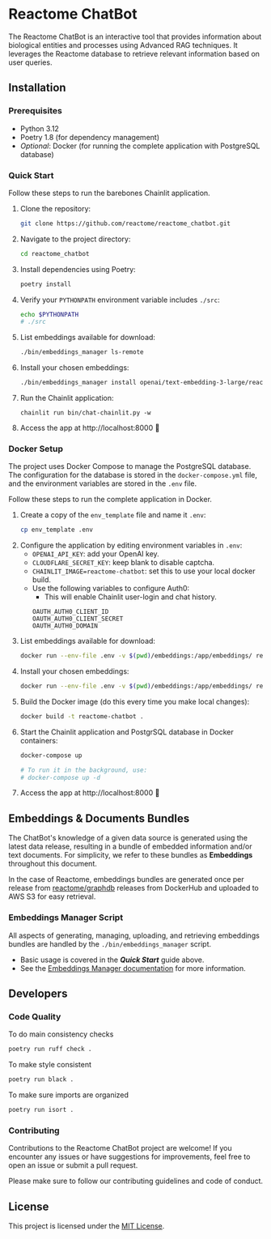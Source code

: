 # Reactome ChatBot

The Reactome ChatBot is an interactive tool that provides information about biological entities and processes using Advanced RAG techniques. It leverages the Reactome database to retrieve relevant information based on user queries.


## Installation

### Prerequisites

- Python 3.12
- Poetry 1.8 (for dependency management)
- _Optional_: Docker (for running the complete application with PostgreSQL database)

### Quick Start

Follow these steps to run the barebones Chainlit application.

1. Clone the repository:
    ```bash
    git clone https://github.com/reactome/reactome_chatbot.git
    ```
2. Navigate to the project directory:
    ```bash
    cd reactome_chatbot
    ```
3. Install dependencies using Poetry:
    ```bash
    poetry install
    ```
4. Verify your `PYTHONPATH` environment variable includes `./src`:
    ```bash
    echo $PYTHONPATH
    # ./src
    ```
5. List embeddings available for download:
    ```bash
    ./bin/embeddings_manager ls-remote
    ```
6. Install your chosen embeddings:
    ```bash
    ./bin/embeddings_manager install openai/text-embedding-3-large/reactome/ReleaseXX
    ```
7. Run the Chainlit application:
    ```
    chainlit run bin/chat-chainlit.py -w
    ```
8. Access the app at http://localhost:8000 🎉

### Docker Setup

The project uses Docker Compose to manage the PostgreSQL database. The configuration for the database is stored in the `docker-compose.yml` file, and the environment variables are stored in the `.env` file.

Follow these steps to run the complete application in Docker.

1. Create a copy of the `env_template` file and name it `.env`:
    ```bash
    cp env_template .env
    ```
2. Configure the application by editing environment variables in `.env`:
    - `OPENAI_API_KEY`: add your OpenAI key.
    - `CLOUDFLARE_SECRET_KEY`: keep blank to disable captcha.
    - `CHAINLIT_IMAGE=reactome-chatbot`: set this to use your local docker build.
    - Use the following variables to configure Auth0:
        + This will enable Chainlit user-login and chat history.
        ```
        OAUTH_AUTH0_CLIENT_ID
        OAUTH_AUTH0_CLIENT_SECRET
        OAUTH_AUTH0_DOMAIN
        ```
3. List embeddings available for download:
    ```bash
    docker run --env-file .env -v $(pwd)/embeddings:/app/embeddings/ reactome-chatbot /bin/bash -c "./bin/embeddings_manager ls-remote"
    ```
4. Install your chosen embeddings:
    ```bash
    docker run --env-file .env -v $(pwd)/embeddings:/app/embeddings/ reactome-chatbot /bin/bash -c "./bin/embeddings_manager install openai/text-embedding-3-large/reactome/ReleaseXX"
    ```
5. Build the Docker image (do this every time you make local changes):
    ```bash
    docker build -t reactome-chatbot .
    ```
6. Start the Chainlit application and PostgrSQL database in Docker containers:
    ```bash
    docker-compose up

    # To run it in the background, use:
    # docker-compose up -d
    ```
7. Access the app at http://localhost:8000 🎉


## Embeddings & Documents Bundles

The ChatBot's knowledge of a given data source is generated using the latest data release, resulting in a bundle of embedded information and/or text documents. For simplicity, we refer to these bundles as **Embeddings** throughout this document.

In the case of Reactome, embeddings bundles are generated once per release from [reactome/graphdb](https://hub.docker.com/r/reactome/graphdb) releases from DockerHub and uploaded to AWS S3 for easy retrieval.

### Embeddings Manager Script

All aspects of generating, managing, uploading, and retrieving embeddings bundles are handled by the `./bin/embeddings_manager` script.
- Basic usage is covered in the **_Quick Start_** guide above.
- See the [Embeddings Manager documentation](docs/embeddings_manager.md) for more information.


## Developers

### Code Quality

To do main consistency checks
```bash
poetry run ruff check .
```

To make style consistent

```bash
poetry run black .
```

To make sure imports are organized


```bash
poetry run isort .
```


### Contributing
Contributions to the Reactome ChatBot project are welcome! If you encounter any issues or have suggestions for improvements, feel free to open an issue or submit a pull request.

Please make sure to follow our contributing guidelines and code of conduct.

## License

This project is licensed under the [MIT License](LICENSE).
